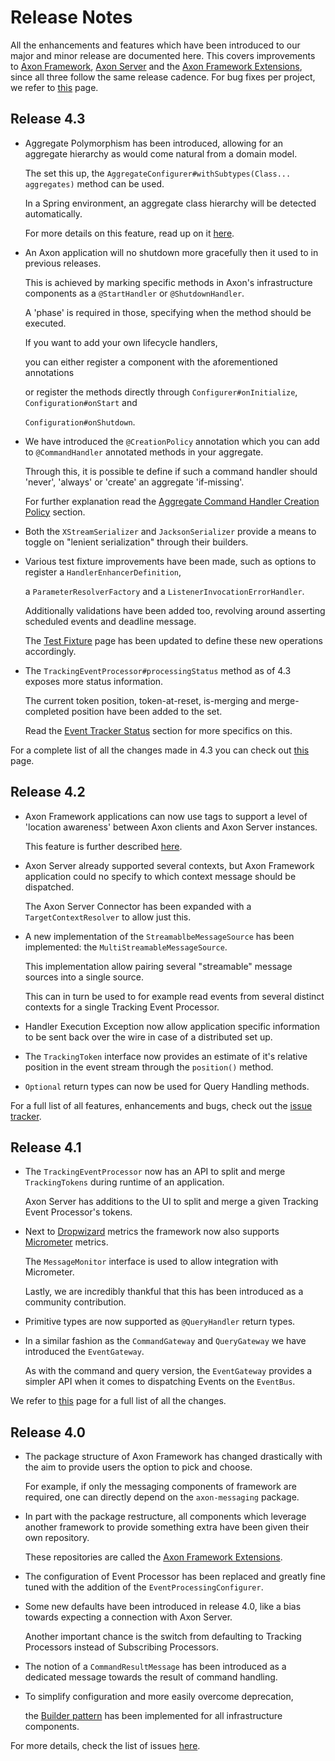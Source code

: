 # Release Notes

All the enhancements and features which have been introduced to our major and minor release are documented here. This covers improvements to [Axon Framework](https://github.com/AxonFramework/AxonFramework), [Axon Server](https://axoniq.io/product-overview/axon-server) and the [Axon Framework Extensions](https://github.com/AxonFramework?utf8=%E2%9C%93&q=extensions&type=&language=), since all three follow the same release cadence. For bug fixes per project, we refer to [this](bug-fixes.md) page.

## Release 4.3

* Aggregate Polymorphism has been introduced, allowing for an aggregate hierarchy as would come natural from a domain model.

  The set this up, the `AggregateConfigurer#withSubtypes(Class... aggregates)` method can be used.

  In a Spring environment, an aggregate class hierarchy will be detected automatically.

  For more details on this feature, read up on it [here](../axon-application-development/command-handling/modeling/aggregate-polymorphism.md).

* An Axon application will no shutdown more gracefully then it used to in previous releases.

  This is achieved by marking specific methods in Axon's infrastructure components as a `@StartHandler` or `@ShutdownHandler`.

  A 'phase' is required in those, specifying when the method should be executed.

  If you want to add your own lifecycle handlers,

   you can either register a component with the aforementioned annotations 

   or register the methods directly through `Configurer#onInitialize`, `Configuration#onStart` and

   `Configuration#onShutdown`.

* We have introduced the `@CreationPolicy` annotation which you can add to `@CommandHandler` annotated methods in your aggregate.

  Through this, it is possible te define if such a command handler should 'never', 'always' or 'create' an aggregate 'if-missing'.

  For further explanation read the [Aggregate Command Handler Creation Policy](../axon-application-development/command-handling/modeling/aggregate.md#aggregate-command-handler-creation-policy) section.

* Both the `XStreamSerializer` and `JacksonSerializer` provide a means to toggle on "lenient serialization" through their builders.
* Various test fixture improvements have been made, such as options to register a `HandlerEnhancerDefinition`,

  a `ParameterResolverFactory` and a `ListenerInvocationErrorHandler`.

  Additionally validations have been added too, revolving around asserting scheduled events and deadline message.

  The [Test Fixture](../axon-application-development/testing/testing.md) page has been updated to define these new operations accordingly. 

* The `TrackingEventProcessor#processingStatus` method as of 4.3 exposes more status information.

  The current token position, token-at-reset, is-merging and merge-completed position have been added to the set.

  Read the [Event Tracker Status]() section for more specifics on this. 

For a complete list of all the changes made in 4.3 you can check out [this](https://github.com/AxonFramework/AxonFramework/milestone/42?closed=1) page.

## Release 4.2

* Axon Framework applications can now use tags to support a level of 'location awareness' between Axon clients and Axon Server instances.

  This feature is further described [here](../axon-server-1/administration/tagging.md).

* Axon Server already supported several contexts, but Axon Framework application could no specify to which context message should be dispatched.

  The Axon Server Connector has been expanded with a `TargetContextResolver` to allow just this.

* A new implementation of the `StreamablbeMessageSource` has been implemented: the `MultiStreamableMessageSource`.

  This implementation allow pairing several "streamable" message sources into a single source.

  This can in turn be used to for example read events from several distinct contexts for a single Tracking Event Processor.

* Handler Execution Exception now allow application specific information to be sent back over the wire in case of a distributed set up.
* The `TrackingToken` interface now provides an estimate of it's relative position in the event stream through the `position()` method.
* `Optional` return types can now be used for Query Handling methods.  

For a full list of all features, enhancements and bugs, check out the [issue tracker](https://github.com/AxonFramework/AxonFramework/milestone/38?closed=1).

## Release 4.1

* The `TrackingEventProcessor` now has an API to split and merge `TrackingTokens` during runtime of an application.

  Axon Server has additions to the UI to split and merge a given Tracking Event Processor's tokens.

* Next to [Dropwizard](https://metrics.dropwizard.io/4.0.0/) metrics the framework now also supports [Micrometer](https://micrometer.io/) metrics.

  The `MessageMonitor` interface is used to allow integration with Micrometer.

  Lastly, we are incredibly thankful that this has been introduced as a community contribution.

* Primitive types are now supported as `@QueryHandler` return types.
* In a similar fashion as the `CommandGateway` and `QueryGateway` we have introduced the `EventGateway`.

  As with the command and query version, the `EventGateway` provides a simpler API when it comes to dispatching Events on the `EventBus`.

We refer to [this](https://github.com/AxonFramework/AxonFramework/milestone/31?closed=1) page for a full list of all the changes.

## Release 4.0

* The package structure of Axon Framework has changed drastically with the aim to provide users the option to pick and choose.

  For example, if only the messaging components of framework are required, one can directly depend on the `axon-messaging` package.

* In part with the package restructure, all components which leverage another framework to provide something extra have been given their own repository.

  These repositories are called the [Axon Framework Extensions](https://github.com/AxonFramework?utf8=%E2%9C%93&q=extensions&type=&language=).

* The configuration of Event Processor has been replaced and greatly fine tuned with the addition of the `EventProcessingConfigurer`.     
* Some new defaults have been introduced in release 4.0, like a bias towards expecting a connection with Axon Server.

  Another important chance is the switch from defaulting to Tracking Processors instead of Subscribing Processors.

* The notion of a `CommandResultMessage` has been introduced as a dedicated message towards the result of command handling.
* To simplify configuration and more easily overcome deprecation,

   the [Builder pattern](https://en.wikipedia.org/wiki/Builder_pattern) has been implemented for all infrastructure components.

For more details, check the list of issues [here](https://github.com/AxonFramework/AxonFramework/milestone/28?closed=1).

